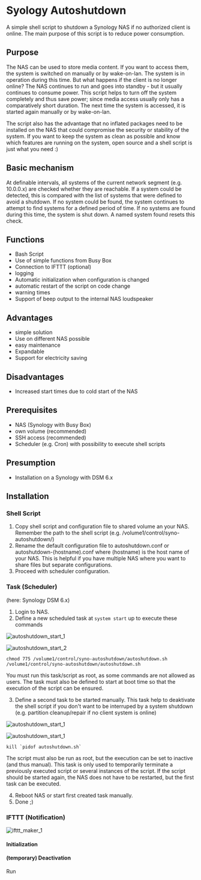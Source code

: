 # Syology Autoshutdown

A simple shell script to shutdown a Synology NAS if no authorized client is online. The main purpose of this script is to reduce power consumption. 

## Purpose

The NAS can be used to store media content. If you want to access them, the system is switched on manually or by wake-on-lan. The system is in operation during this time. But what happens if the client is no longer online? The NAS continues to run and goes into standby - but it usually continues to consume power. 
This script helps to turn off the system completely and thus save power; since media access usually only has a comparatively short duration. The next time the system is accessed, it is started again manually or by wake-on-lan.

The script also has the advantage that no inflated packages need to be installed on the NAS that could compromise the security or stability of the system. If you want to keep the system as clean as possible and know which features are running on the system, open source and a shell script is just what you need :)

## Basic mechanism
At definable intervals, all systems of the current network segment (e.g. 10.0.0.x) are checked whether they are reachable. If a system could be detected, this is compared with the list of systems that were defined to avoid a shutdown. If no system could be found, the system continues to attempt to find systems for a defined period of time. If no systems are found during this time, the system is shut down. A named system found resets this check.

## Functions
- Bash Script
- Use of simple functions from Busy Box
- Connection to IFTTT (optional)
- logging
- Automatic initialization when configuration is changed
- automatic restart of the script on code change
- warning times
- Support of beep output to the internal NAS loudspeaker

## Advantages
- simple solution
- Use on different NAS possible
- easy maintenance
- Expandable
- Support for electricity saving

## Disadvantages
- Increased start times due to cold start of the NAS

## Prerequisites
- NAS (Synology with Busy Box)
- own volume (recommended)
- SSH access (recommended)
- Scheduler (e.g. Cron) with possibility to execute shell scripts

## Presumption
- Installation on a Synology with DSM 6.x

## Installation

### Shell Script
1. Copy shell script and configuration file to shared volume an your NAS. Remember the path to the shell script (e.g. /volume1/control/syno-autoshutdown/)
2. Rename the default configuration file to autoshutdown.conf or autoshutdown-(hostname).conf where (hostname) is the host name of your NAS. This is helpful if you have multiple NAS where you want to share files but separate configurations.
3. Proceed with scheduler configuration.

### Task (Scheduler)
(here: Synology DSM 6.x)
1. Login to NAS.
2. Define a new scheduled task at `system start` up to execute these commands

![autoshutdown_start_1](https://github.com/rfuehrer/syno_autoshutdown/blob/master/images/autoshutdown_start_1.png)

![autoshutdown_start_2](https://github.com/rfuehrer/syno_autoshutdown/blob/master/images/autoshutdown_start_2.png)
```
chmod 775 /volume1/control/syno-autoshutdown/autoshutdown.sh
/volume1/control/syno-autoshutdown/autoshutdown.sh
```
You must run this task/script as root, as some commands are not allowed as users. The task must also be defined to start at boot time so that the execution of the script can be ensured.

3. Define a second task to be started manually. This task help to deaktivate the shell script if you don't want to be interruped by a system shutdown (e.g. partition cleanup/repair if no client system is online)

![autoshutdown_start_1](https://github.com/rfuehrer/syno_autoshutdown/blob/master/images/autoshutdown_stop_1.png)

![autoshutdown_start_1](https://github.com/rfuehrer/syno_autoshutdown/blob/master/images/autoshutdown_stop_2.png)

```
kill `pidof autoshutdown.sh`
```

The script must also be run as root, but the execution can be set to inactive (and thus manual). This task is only used to temporarily terminate a previously executed script or several instances of the script. If the script should be started again, the NAS does not have to be restarted, but the first task can be executed. 

4. Reboot NAS or start first created task manually.
5. Done ;)

### IFTTT (Notification)

![ifttt_maker_1](https://github.com/rfuehrer/syno_autoshutdown/blob/master/images/ifttt_maker_1.png)


#### Initialization

#### (temporary) Deactivation
Run
